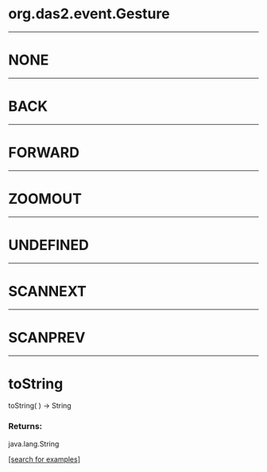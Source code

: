 # org.das2.event.Gesture
***
<a name="NONE"></a>
# NONE



***
<a name="BACK"></a>
# BACK



***
<a name="FORWARD"></a>
# FORWARD



***
<a name="ZOOMOUT"></a>
# ZOOMOUT



***
<a name="UNDEFINED"></a>
# UNDEFINED



***
<a name="SCANNEXT"></a>
# SCANNEXT



***
<a name="SCANPREV"></a>
# SCANPREV



***
<a name="toString"></a>
# toString
toString(  ) &rarr; String



### Returns:
java.lang.String


<a href="https://github.com/autoplot/dev/search?q=toString&unscoped_q=toString">[search for examples]</a>


